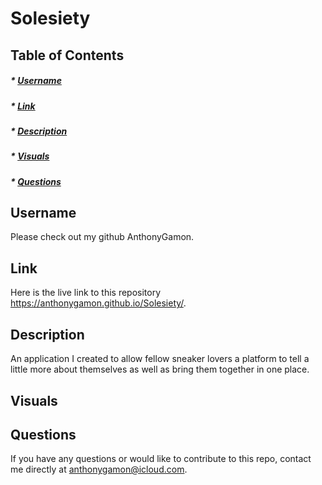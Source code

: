 # Solesiety

## Table of Contents
##### * [Username](#username)
##### * [Link](#link)
##### * [Description](#description)
##### * [Visuals](#visuals)
##### * [Questions](#questions)

## Username
Please check out my github AnthonyGamon.

## Link
Here is the live link to this repository https://anthonygamon.github.io/Solesiety/.

## Description
An application I created to allow fellow sneaker lovers a platform to tell a little more about themselves as well as bring them together in one place. 

## Visuals

## Questions
If you have any questions or would like to contribute to this repo, contact me directly at anthonygamon@icloud.com. 


